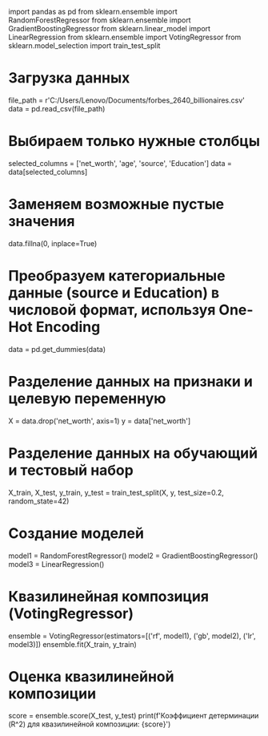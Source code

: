 import pandas as pd
from sklearn.ensemble import RandomForestRegressor
from sklearn.ensemble import GradientBoostingRegressor
from sklearn.linear_model import LinearRegression
from sklearn.ensemble import VotingRegressor
from sklearn.model_selection import train_test_split
# Загрузка данных
file_path = r'C:/Users/Lenovo/Documents/forbes_2640_billionaires.csv'
data = pd.read_csv(file_path)
# Выбираем только нужные столбцы
selected_columns = ['net_worth', 'age', 'source', 'Education']
data = data[selected_columns]
# Заменяем возможные пустые значения
data.fillna(0, inplace=True)
# Преобразуем категориальные данные (source и Education) в числовой формат, используя One-Hot Encoding
data = pd.get_dummies(data)
# Разделение данных на признаки и целевую переменную
X = data.drop('net_worth', axis=1)
y = data['net_worth']
# Разделение данных на обучающий и тестовый набор
X_train, X_test, y_train, y_test = train_test_split(X, y, test_size=0.2, random_state=42)
# Создание моделей
model1 = RandomForestRegressor()
model2 = GradientBoostingRegressor()
model3 = LinearRegression()
# Квазилинейная композиция (VotingRegressor)
ensemble = VotingRegressor(estimators=[('rf', model1), ('gb', model2), ('lr', model3)])
ensemble.fit(X_train, y_train)
# Оценка квазилинейной композиции
score = ensemble.score(X_test, y_test)
print(f'Коэффициент детерминации (R^2) для квазилинейной композиции: {score}')

